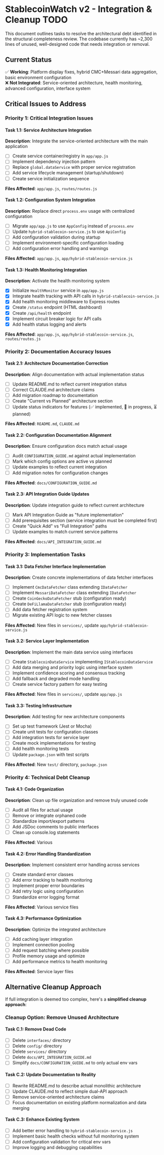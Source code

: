 # StablecoinWatch v2 - Integration & Cleanup TODO

This document outlines tasks to resolve the architectural debt identified in the structural completeness review. The codebase currently has ~2,300 lines of unused, well-designed code that needs integration or removal.

## Current Status

✅ **Working**: Platform display fixes, hybrid CMC+Messari data aggregation, basic environment configuration  
❌ **Not Integrated**: Service-oriented architecture, health monitoring, advanced configuration, interface system

## Critical Issues to Address

### **Priority 1: Critical Integration Issues**

#### Task 1.1: Service Architecture Integration

**Description**: Integrate the service-oriented architecture with the main application

- [ ] Create service container/registry in `app/app.js`
- [ ] Implement dependency injection pattern
- [ ] Replace `global.dataService` with proper service registration
- [ ] Add service lifecycle management (startup/shutdown)
- [ ] Create service initialization sequence

**Files Affected**: `app/app.js`, `routes/routes.js`

#### Task 1.2: Configuration System Integration  

**Description**: Replace direct `process.env` usage with centralized configuration

- [ ] Migrate `app/app.js` to use `AppConfig` instead of `process.env`
- [ ] Update `hybrid-stablecoin-service.js` to use `ApiConfig`
- [ ] Add configuration validation during startup
- [ ] Implement environment-specific configuration loading
- [ ] Add configuration error handling and warnings

**Files Affected**: `app/app.js`, `app/hybrid-stablecoin-service.js`

#### Task 1.3: Health Monitoring Integration

**Description**: Activate the health monitoring system

- [x] Initialize `HealthMonitor` service in `app/app.js`
- [x] Integrate health tracking with API calls in `hybrid-stablecoin-service.js`
- [x] Add health monitoring middleware to Express routes
- [x] Create `/status` endpoint (HTML dashboard)
- [x] Create `/api/health` endpoint
- [x] Implement circuit breaker logic for API calls
- [x] Add health status logging and alerts

**Files Affected**: `app/app.js`, `app/hybrid-stablecoin-service.js`, `routes/routes.js`

### **Priority 2: Documentation Accuracy Issues**

#### Task 2.1: Architecture Documentation Correction

**Description**: Align documentation with actual implementation status

- [ ] Update README.md to reflect current integration status
- [ ] Correct CLAUDE.md architecture claims
- [ ] Add migration roadmap to documentation  
- [ ] Create "Current vs Planned" architecture section
- [ ] Update status indicators for features (✅ implemented, 🔄 in progress, ⏳ planned)

**Files Affected**: `README.md`, `CLAUDE.md`

#### Task 2.2: Configuration Documentation Alignment

**Description**: Ensure configuration docs match actual usage

- [ ] Audit `CONFIGURATION_GUIDE.md` against actual implementation
- [ ] Mark which config options are active vs planned
- [ ] Update examples to reflect current integration
- [ ] Add migration notes for configuration changes

**Files Affected**: `docs/CONFIGURATION_GUIDE.md`

#### Task 2.3: API Integration Guide Updates

**Description**: Update integration guide to reflect current architecture

- [ ] Mark API Integration Guide as "future implementation"
- [ ] Add prerequisites section (service integration must be completed first)
- [ ] Create "Quick Add" vs "Full Integration" paths
- [ ] Update examples to match current service patterns

**Files Affected**: `docs/API_INTEGRATION_GUIDE.md`

### **Priority 3: Implementation Tasks**

#### Task 3.1: Data Fetcher Interface Implementation

**Description**: Create concrete implementations of data fetcher interfaces

- [ ] Implement `CmcDataFetcher` class extending `IDataFetcher`
- [ ] Implement `MessariDataFetcher` class extending `IDataFetcher`  
- [ ] Create `CoinGeckoDataFetcher` stub (configuration ready)
- [ ] Create `DeFiLlamaDataFetcher` stub (configuration ready)
- [ ] Add data fetcher registration system
- [ ] Migrate existing API logic to new fetcher classes

**Files Affected**: New files in `services/`, update `app/hybrid-stablecoin-service.js`

#### Task 3.2: Service Layer Implementation

**Description**: Implement the main data service using interfaces

- [ ] Create `StablecoinDataService` implementing `IStablecoinDataService`
- [ ] Add data merging and priority logic using interface system
- [ ] Implement confidence scoring and consensus tracking
- [ ] Add fallback and degraded mode handling
- [ ] Create service factory pattern for easy testing

**Files Affected**: New files in `services/`, update `app/app.js`

#### Task 3.3: Testing Infrastructure

**Description**: Add testing for new architecture components

- [ ] Set up test framework (Jest or Mocha)
- [ ] Create unit tests for configuration classes
- [ ] Add integration tests for service layer
- [ ] Create mock implementations for testing
- [ ] Add health monitoring tests
- [ ] Update `package.json` with test scripts

**Files Affected**: New `test/` directory, `package.json`

### **Priority 4: Technical Debt Cleanup**

#### Task 4.1: Code Organization

**Description**: Clean up file organization and remove truly unused code

- [ ] Audit all files for actual usage
- [ ] Remove or integrate orphaned code
- [ ] Standardize import/export patterns
- [ ] Add JSDoc comments to public interfaces
- [ ] Clean up console.log statements

**Files Affected**: Various

#### Task 4.2: Error Handling Standardization  

**Description**: Implement consistent error handling across services

- [ ] Create standard error classes
- [ ] Add error tracking to health monitoring
- [ ] Implement proper error boundaries
- [ ] Add retry logic using configuration
- [ ] Standardize error logging format

**Files Affected**: Various service files

#### Task 4.3: Performance Optimization

**Description**: Optimize the integrated architecture

- [ ] Add caching layer integration
- [ ] Implement connection pooling
- [ ] Add request batching where possible
- [ ] Profile memory usage and optimize
- [ ] Add performance metrics to health monitoring

**Files Affected**: Service layer files

## Alternative Cleanup Approach

If full integration is deemed too complex, here's a **simplified cleanup approach**:

### **Cleanup Option: Remove Unused Architecture**

#### Task C.1: Remove Dead Code


- [ ] Delete `interfaces/` directory
- [ ] Delete `config/` directory  
- [ ] Delete `services/` directory
- [ ] Delete `docs/API_INTEGRATION_GUIDE.md`
- [ ] Simplify `docs/CONFIGURATION_GUIDE.md` to only actual env vars

#### Task C.2: Update Documentation to Reality


- [ ] Rewrite README.md to describe actual monolithic architecture
- [ ] Update CLAUDE.md to reflect simple dual-API approach
- [ ] Remove service-oriented architecture claims
- [ ] Focus documentation on existing platform normalization and data merging

#### Task C.3: Enhance Existing System


- [ ] Add better error handling to `hybrid-stablecoin-service.js`
- [ ] Implement basic health checks without full monitoring system
- [ ] Add configuration validation for critical env vars
- [ ] Improve logging and debugging capabilities
